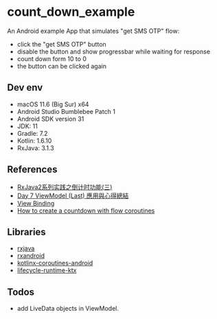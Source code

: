 # count_down_example

An Android example App that simulates "get SMS OTP" flow:
 - click the "get SMS OTP" button
 - disable the button and show progressbar while waiting for response
 - count down form 10 to 0
 - the button can be clicked again

## Dev env

 - macOS 11.6 (Big Sur) x64
 - Android Studio Bumblebee Patch 1
 - Android SDK version 31
 - JDK: 11
 - Gradle: 7.2
 - Kotlin: 1.6.10
 - RxJava: 3.1.3

 ## References

 - [RxJava2系列实践之倒计时功能(三)](https://www.jianshu.com/p/44c6503c2f11)
 - [Day 7 ViewModel (Last) 應用與心得總結](https://ithelp.ithome.com.tw/articles/10218512)
 - [View Binding](https://developer.android.com/topic/libraries/view-binding)
 - [How to create a countdown with flow coroutines](https://stackoverflow.com/a/70019091)

 ## Libraries

 - [rxjava](https://github.com/ReactiveX/RxJava)
 - [rxandroid](https://github.com/ReactiveX/RxAndroid)
 - [kotlinx-coroutines-android](https://developer.android.com/kotlin/coroutines)
 - [lifecycle-runtime-ktx](https://developer.android.com/jetpack/androidx/releases/lifecycle)

 ## Todos

 - add LiveData objects in ViewModel.